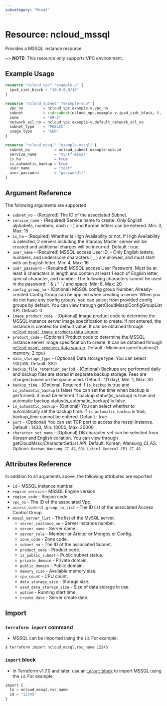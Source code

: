 ```yaml
---
subcategory: "Mssql"
---
```



# Resource: ncloud_mssql

Provides a MSSQL instance resource.

~> **NOTE:** This resource only supports VPC environment.

## Example Usage

```terraform
resource "ncloud_vpc" "example-v" {
  ipv4_cidr_block = "10.0.0.0/16"
}

resource "ncloud_subnet" "example-sub" {
  vpc_no         = ncloud_vpc.example-v.vpc_no
  subnet         = cidrsubnet(ncloud_vpc.example-v.ipv4_cidr_block, 8, 1)
  zone           = "KR-1"
  network_acl_no = ncloud_vpc.example-v.default_network_acl_no
  subnet_type    = "PUBLIC"
  usage_type     = "GEN"
}

resource "ncloud_mssql" "example-mssql" {
  subnet_no           = ncloud_subnet.example-sub.id 
  service_name        = "my-tf-mssql"
  is_ha               = true
  is_automatic_backup = true
  user_name           = "test"
  user_password       = "password1!"
}
```

## Argument Reference

The following arguments are supported:

* `subnet_no` - (Required) The ID of the associated Subnet.
* `service_name` - (Required) Service name to create. Only English alphabets, numbers, dash ( - ) and Korean letters can be entered. Min: 3, Max: 15
* `is_ha` - (Required) Whether is High Availability or not. If High Availability is selected, 2 servers including the Standby Master server will be created and additional charges will be incurred. Default : true.
* `user_name` - (Required) MSSQL access User ID. - Only English letters, numbers, and underscore characters ( _ ) are allowed, and must start with an English letter. Min: 4, Max: 16
* `user_password` - (Required) MSSQL access  User Password. Must be at least 8 characters in length and contain at least 1 each of English letter, special character, and number. The following characters cannot be used in the password: ` & \ " ' / and space. Min: 8, Max: 20
* `config_group_no` - (Optional) MSSQL config group Number. Already-created Config Group can be applied when creating a server. When you do not have any config groups, you can select from provided config groups by default. You can view through getCloudMssqlConfigGroupList API. Default: 0
* `image_product_code` - (Optional) Image product code to determine the MSSQL instance server image specification to create. If not entered, the instance is created for default value. It can be obtained through [`ncloud_mssql_image_products` data source](../data-sources/mssql_image_products.md)
* `product_code` - (Optional) Product code to determine the MSSQL instance server image specification to create. It can be obtained through [`ncloud_mssql_products` data source](../data-sources/mssql_products.md). Default : Minimum specifications(1 memory, 2 cpu)
* `data_storage_type` - (Optional) Data storage type. You can select `SSD|HDD`. Default: SSD
* `backup_file_retention_period` - (Optional) Backups are performed daily and backup files are stored in separate backup storage. Fees are charged based on the space used. Default : 1(1 day), Min: 1, Max: 30
* `backup_time` - (Optional, Required if `is_backup` is true and `is_automatic_backup` is false) You can set the time when backup is performed. it must be entered if backup status(is_backup) is true and automatic backup status(is_automatic_backup) is false.
* `is_automatic_backup` - (Optional) You can select whether to automatically set the backup time. if `is_automatic_backup` is true, backup_time cannot be entered. Default : true 
* `port` - (Optional) You can set TCP port to access the mssql instance. Default : 1433, Min: 10000, Max: 20000
* `character_set_name` - (Optional) DB character set can be selected from Korean and English collation. You can view through getCloudMssqlCharacterSetList API. Default: Korean_Wansung_CI_AS. Options: `Korean_Wansung_CI_AS`, `SQL_Latin1_General_CP1_CI_AS`

## Attributes Reference

In addition to all arguments above, the following attributes are exported

* `id` - MSSQL instance number.
* `engine_version` - MSSQL Engine version.
* `region_code` - Region code.
* `vpc_no` - The ID of the associated Vpc.
* `access_control_group_no_list` - The ID list of the associated Access Control Group.
* `mssql_server_list` - The list of the MySQL server.
  * `server_instance_no` - Server instance number.
  * `server_name` - Server name.
  * `server_role` - Member or Arbiter or Mongos or Config.
  * `zone_code` - Zone code.
  * `subnet_no` - The ID of the associated Subnet.
  * `product_code` - Product code.
  * `is_public_subnet` - Public subnet status.
  * `private_domain` - Private domain.
  * `public_domain` - Public domain.
  * `memory_size` - Available memory size.
  * `cpu_count` - CPU count.
  * `data_storage_size` - Storage size.
  * `used_data_storage_size` - Size of data storage in use.
  * `uptime` - Running start time.
  * `create_date` - Server create date.

## Import

### `terraform import` command

* MSSQL can be imported using the `id`. For example:

```console
$ terraform import ncloud_mssql.rsc_name 12345
```

### `import` block

* In Terraform v1.7.0 and later, use an [`import` block](https://developer.hashicorp.com/terraform/language/import) to import MSSQL using the `id`. For example:

```terraform
import {
  to = ncloud_mssql.rsc_name
  id = "12345"
}
```
